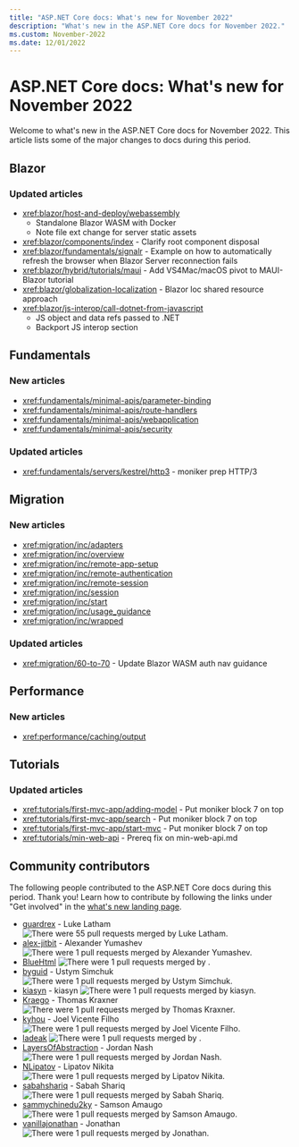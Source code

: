 ```yaml
---
title: "ASP.NET Core docs: What's new for November 2022"
description: "What's new in the ASP.NET Core docs for November 2022."
ms.custom: November-2022
ms.date: 12/01/2022
---
```


# ASP.NET Core docs: What's new for November 2022

Welcome to what's new in the ASP.NET Core docs for November 2022. This article lists some of the major changes to docs during this period.

## Blazor

### Updated articles

- <xref:blazor/host-and-deploy/webassembly>
  - Standalone Blazor WASM with Docker
  - Note file ext change for server static assets
- <xref:blazor/components/index> - Clarify root component disposal
- <xref:blazor/fundamentals/signalr> - Example on how to automatically refresh the browser when Blazor Server reconnection fails
- <xref:blazor/hybrid/tutorials/maui> - Add VS4Mac/macOS pivot to MAUI-Blazor tutorial
- <xref:blazor/globalization-localization> - Blazor loc shared resource approach
- <xref:blazor/js-interop/call-dotnet-from-javascript>
  - JS object and data refs passed to .NET
  - Backport JS interop section

## Fundamentals

### New articles

- <xref:fundamentals/minimal-apis/parameter-binding>
- <xref:fundamentals/minimal-apis/route-handlers>
- <xref:fundamentals/minimal-apis/webapplication>
- <xref:fundamentals/minimal-apis/security>

### Updated articles

- <xref:fundamentals/servers/kestrel/http3> - moniker prep HTTP/3

## Migration

### New articles

- <xref:migration/inc/adapters>
- <xref:migration/inc/overview>
- <xref:migration/inc/remote-app-setup>
- <xref:migration/inc/remote-authentication>
- <xref:migration/inc/remote-session>
- <xref:migration/inc/session>
- <xref:migration/inc/start>
- <xref:migration/inc/usage_guidance>
- <xref:migration/inc/wrapped>

### Updated articles

- <xref:migration/60-to-70> - Update Blazor WASM auth nav guidance

## Performance

### New articles

- <xref:performance/caching/output>

## Tutorials

### Updated articles

- <xref:tutorials/first-mvc-app/adding-model> - Put moniker block 7 on top
- <xref:tutorials/first-mvc-app/search> - Put moniker block 7 on top
- <xref:tutorials/first-mvc-app/start-mvc> - Put moniker block 7 on top
- <xref:tutorials/min-web-api> - Prereq fix on min-web-api.md

## Community contributors

The following people contributed to the ASP.NET Core docs during this period. Thank you! Learn how to contribute by following the links under "Get involved" in the [what's new landing page](index.yml).

- [guardrex](https://github.com/guardrex) - Luke Latham ![There were 55 pull requests merged by Luke Latham.](https://img.shields.io/badge/Merged%20Pull%20Requests-55-green)
- [alex-jitbit](https://github.com/alex-jitbit) - Alexander Yumashev ![There were 1 pull requests merged by Alexander Yumashev.](https://img.shields.io/badge/Merged%20Pull%20Requests-1-green)
- [BlueHtml](https://github.com/BlueHtml) ![There were 1 pull requests merged by .](https://img.shields.io/badge/Merged%20Pull%20Requests-1-green)
- [byguid](https://github.com/byguid) - Ustym Simchuk ![There were 1 pull requests merged by Ustym Simchuk.](https://img.shields.io/badge/Merged%20Pull%20Requests-1-green)
- [kiasyn](https://github.com/kiasyn) - kiasyn ![There were 1 pull requests merged by kiasyn.](https://img.shields.io/badge/Merged%20Pull%20Requests-1-green)
- [Kraego](https://github.com/Kraego) - Thomas Kraxner ![There were 1 pull requests merged by Thomas Kraxner.](https://img.shields.io/badge/Merged%20Pull%20Requests-1-green)
- [kyhou](https://github.com/kyhou) - Joel Vicente Filho ![There were 1 pull requests merged by Joel Vicente Filho.](https://img.shields.io/badge/Merged%20Pull%20Requests-1-green)
- [ladeak](https://github.com/ladeak) ![There were 1 pull requests merged by .](https://img.shields.io/badge/Merged%20Pull%20Requests-1-green)
- [LayersOfAbstraction](https://github.com/LayersOfAbstraction) - Jordan Nash ![There were 1 pull requests merged by Jordan Nash.](https://img.shields.io/badge/Merged%20Pull%20Requests-1-green)
- [NLipatov](https://github.com/NLipatov) - Lipatov Nikita ![There were 1 pull requests merged by Lipatov Nikita.](https://img.shields.io/badge/Merged%20Pull%20Requests-1-green)
- [sabahshariq](https://github.com/sabahshariq) - Sabah Shariq ![There were 1 pull requests merged by Sabah Shariq.](https://img.shields.io/badge/Merged%20Pull%20Requests-1-green)
- [sammychinedu2ky](https://github.com/sammychinedu2ky) - Samson Amaugo ![There were 1 pull requests merged by Samson Amaugo.](https://img.shields.io/badge/Merged%20Pull%20Requests-1-green)
- [vanillajonathan](https://github.com/vanillajonathan) - Jonathan ![There were 1 pull requests merged by Jonathan.](https://img.shields.io/badge/Merged%20Pull%20Requests-1-green)
